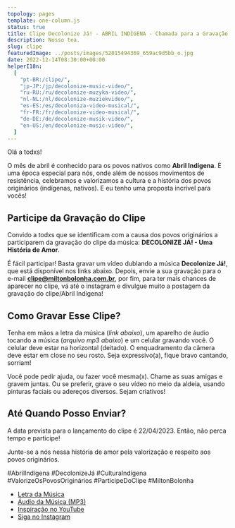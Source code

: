 ```yaml
---
topology: pages
template: one-column.js
status: true
title: Clipe Decolonize Já! - ABRIL INDÍGENA - Chamada para a Gravação do Clipe
description: Nosso tea.
slug: clipe
featuredImage: ../posts/images/52015494369_659ac9d5bb_o.jpg
date: 2022-12-14T08:30:00+00:00
helperI18n:
  [
    "pt-BR:/clipe/",
    "jp-JP:/jp/decolonize-music-video/",
    "ru-RU:/ru/decolonize-muzyka-video/",
    "nl-NL:/nl/decolonize-muziekvideo/",
    "es-ES:/es/decoloniza-video-musical/",
    "fr-FR:/fr/decolonize-video-musical/",
    "de-DE:/de/decolonize-musik-video/",
    "en-US:/en/decolonize-music-video/",
  ]
---
```


Olá a todxs!

O mês de abril é conhecido para os povos nativos como **Abril Indígena**. É uma época especial para nós, onde além de nossos movimentos de resistência, celebramos e valorizamos a cultura e a história dos povos originários (indígenas, nativos). E eu tenho uma proposta incrível para vocês!

## Participe da Gravação do Clipe

Convido a todxs que se identificam com a causa dos povos originários a participarem da gravação do clipe da música: **DECOLONIZE JÁ! - Uma História de Amor**.

É fácil participar! Basta gravar um vídeo dublando a música **Decolonize Já!**, que está disponível nos links abaixo. Depois, envie a sua gravação para o e-mail **clipe@miltonbolonha.com.br**, por fim, para ter mais chances de aparecer no clipe, vá até o instagram e divulgue muito a postagem da gravação do clipe/Abril Indígena!

## Como Gravar Esse Clipe?

Tenha em mãos a letra da música (_link abaixo_), um aparelho de áudio tocando a música (_arquivo mp3 abaixo_) e um celular gravando você. O celular deve estar na horizontal (deitado). O enquadramento da câmera deve estar em close no seu rosto. Seja expressivo(a), fique bravo cantando, sorriam!

Você pode pedir ajuda, ou fazer você mesma(x). Chame as suas amigas e gravem juntas. Ou se preferir, grave o seu vídeo no meio da aldeia, usando pinturas faciais ou adereços diversos. Sejam criativos!

## Até Quando Posso Enviar?

A data prevista para o lançamento do clipe é 22/04/2023. Então, não perca tempo e participe!

Junte-se a nós nessa história de amor pela valorização e respeito aos povos originários.

#AbrilIndígena #DecolonizeJá #CulturaIndígena #ValorizeOsPovosOriginários #ParticipeDoClipe #MiltonBolonha

- [Letra da Música](/decolonize-ja/)
- [Áudio da Música (MP3)](https://miltonbolonha.com.br/decolonize-ja.mp3)
- [Inspiração no YouTube](https://www.youtube.com/watch?v=2oPCV6kCNE0)
- [Siga no Instagram](https://instagram.com/miltonbolonha_)
